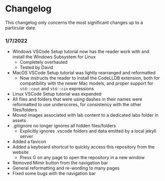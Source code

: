 # Changelog

This changelog only concerns the most significant changes up to a particular date.

### 1/7/2022

- Windows VSCode Setup tutorial now has the reader work with and install the Windows Subsystem for Linux
  - Completely overhauled
  - Tested by David
- MacOS VSCode Setup tutorial was lightly rearranged and reformatted
  - Now instructs the reader to install the CodeLLDB extension, both for compatibility with the newer Mac models, and proper support for `std::cout` and `std::cin` expressions
- Linux VSCode Setup tutorial was expanded
- All files and folders that were using dashes in their names were reformatted to use underscores, for consistency with the other files/folders
- Moved images associated with lab content to a dedicated labs folder in assets
- .gitignore no longer ignores all hidden files/folders
  - Explicitly ignores .vscode folders and data emitted by a local jekyll server
- Added a favicon
- Added a keyboard shortcut to quickly access this repository from the website
  - Press G on any page to open the repository in a new window
- Removed Mimir button from the navigation bar
- General reformatting and re-wording to many pages
- Fixed some bugs with the navigation bar
